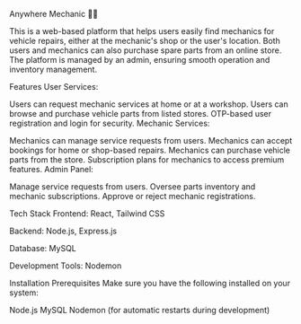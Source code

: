 Anywhere Mechanic 🚗🔧

This is a web-based platform that helps users easily find mechanics for vehicle repairs, either at the mechanic's shop or the user's location. Both users and mechanics can also purchase spare parts from an online store. The platform is managed by an admin, ensuring smooth operation and inventory management.

Features
User Services:

Users can request mechanic services at home or at a workshop.
Users can browse and purchase vehicle parts from listed stores.
OTP-based user registration and login for security.
Mechanic Services:

Mechanics can manage service requests from users.
Mechanics can accept bookings for home or shop-based repairs.
Mechanics can purchase vehicle parts from the store.
Subscription plans for mechanics to access premium features.
Admin Panel:

Manage service requests from users.
Oversee parts inventory and mechanic subscriptions.
Approve or reject mechanic registrations.


Tech Stack
Frontend: React, Tailwind CSS


Backend: Node.js, Express.js


Database: MySQL


Development Tools: Nodemon


Installation
Prerequisites
Make sure you have the following installed on your system:

Node.js
MySQL
Nodemon (for automatic restarts during development)
